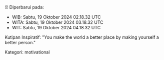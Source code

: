⏰ Diperbarui pada:
- WIB: Sabtu, 19 Oktober 2024 02.18.32 UTC
- WITA: Sabtu, 19 Oktober 2024 03.18.32 UTC
- WIT: Sabtu, 19 Oktober 2024 04.18.32 UTC

Kutipan Inspiratif:
"You make the world a better place by making yourself a better person."


Kategori: motivational

